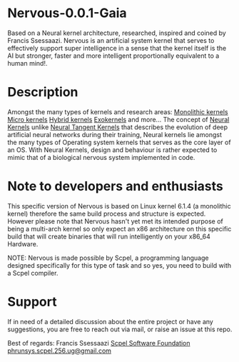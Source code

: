 # Nervous-0.0.1-Gaia
Based on a Neural kernel architecture, researched, inspired and coined by Francis Ssessaazi. Nervous is an artificial system kernel that serves to effectively 
support super intelligence in a sense that the kernel itself is the AI but stronger,
faster and more intelligent proportionally equivalent to a human mind!.

# Description
Amongst the many types of kernels and research areas:
[Monolithic kernels](https://en.wikipedia.org/wiki/Monolithic_kernel)
[Micro kernels](https://en.wikipedia.org/wiki/Microkernel)
[Hybrid kernels](https://en.wikipedia.org/wiki/Hybrid_kernel)
[Exokernels](https://en.wikipedia.org/wiki/Exokernel) and more...
The concept of [Neural Kernels](https://www.scpel.org/neural_kernels.html) unlike 
[Neural Tangent Kernels](https://en.wikipedia.org/wiki/Neural_tangent_kernel) that 
describes the evolution of deep artificial neural networks during their training,
Neural kernels lie amongst the many types of Operating system kernels
that serves as the core layer of an OS. With Neural Kernels, design and behaviour is
rather expected to mimic that of a biological nervous system implemented in code.

# Note to developers and enthusiasts
This specific version of Nervous is based on Linux kernel 6.1.4 (a monolithic kernel)
therefore the same build process and structure is expected. However please note that
Nervous hasn't yet met its intended purpose of being a multi-arch kernel so only expect
an x86 architecture on this specific build that will create binaries that will run
intelligently on your x86_64 Hardware.

NOTE:
	Nervous is made possible by Scpel, a programming language designed specifically
	for this type of task and so yes, you need to build with a Scpel compiler.
	
# Support
If in need of a detailed discussion about the entire project or have any suggestions, you
are free to reach out via mail, or raise an issue at this repo.

Best of regards:
	Francis Ssessaazi
	[Scpel Software Foundation](https://www.scpel.org/ssfoundation)
	phrunsys.scpel.256.ug@gmail.com
